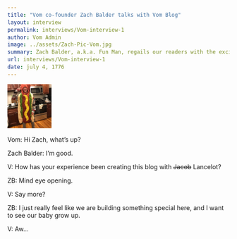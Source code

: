 ```yaml
---
title: "Vom co-founder Zach Balder talks with Vom Blog"
layout: interview
permalink: interviews/Vom-interview-1
author: Vom Admin
image: ../assets/Zach-Pic-Vom.jpg
summary: Zach Balder, a.k.a. Fun Man, regails our readers with the exciting tale of this lovely cyber spot.
url: interviews/Vom-interview-1
date: july 4, 1776
---
```


<img src="../assets/Zach-Pic-Vom.jpg" height="100px" width="100px">

Vom: Hi Zach, what’s up?

Zach Balder: I’m good.

V: How has your experience been creating this blog with ~~Jacob~~ Lancelot?

ZB: Mind eye opening.

V: Say more?

ZB: I just really feel like we are building something special here, and I want to see our baby grow up.

V: Aw...
